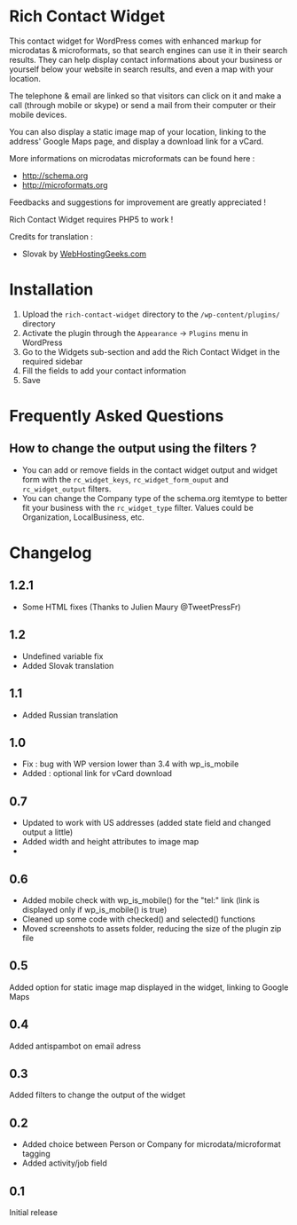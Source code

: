 # Rich Contact Widget

This contact widget for WordPress comes with enhanced markup for microdatas & microformats, so that search engines can use it in their search results. They can help display contact informations about your business or yourself below your website in search results, and even a map with your location.

The telephone & email are linked so that visitors can click on it and make a call (through mobile or skype) or send a mail from their computer or their mobile devices.

You can also display a static image map of your location, linking to the address' Google Maps page, and display a download link for a vCard.

More informations on microdatas microformats can be found here :

*   http://schema.org
*   http://microformats.org

Feedbacks and suggestions for improvement are greatly appreciated !

Rich Contact Widget requires PHP5 to work !

Credits for translation :

* Slovak by <a href="http://webhostinggeeks.com/blog/">WebHostingGeeks.com</a>

# Installation

1. Upload the `rich-contact-widget` directory to the `/wp-content/plugins/` directory
2. Activate the plugin through the `Appearance` -> `Plugins` menu in WordPress
3. Go to the Widgets sub-section and add the Rich Contact Widget in the required sidebar
4. Fill the fields to add your contact information
5. Save

# Frequently Asked Questions

## How to change the output using the filters ?

*   You can add or remove fields in the contact widget output and widget form with the `rc_widget_keys`, `rc_widget_form_ouput` and `rc_widget_output` filters.
*   You can change the Company type of the schema.org itemtype to better fit your business with the `rc_widget_type` filter. Values could be Organization, LocalBusiness, etc.

# Changelog

## 1.2.1
* Some HTML fixes (Thanks to Julien Maury @TweetPressFr)

## 1.2
* Undefined variable fix
* Added Slovak translation

## 1.1
* Added Russian translation

## 1.0
* Fix : bug with WP version lower than 3.4 with wp_is_mobile
* Added : optional link for vCard download

## 0.7
* Updated to work with US addresses (added state field and changed output a little)
* Added width and height attributes to image map
* 
## 0.6
* Added mobile check with wp_is_mobile() for the "tel:" link (link is displayed only if wp_is_mobile() is true)
* Cleaned up some code with checked() and selected() functions
* Moved screenshots to assets folder, reducing the size of the plugin zip file

## 0.5
Added option for static image map displayed in the widget, linking to Google Maps

## 0.4
Added antispambot on email adress

## 0.3
Added filters to change the output of the widget

## 0.2
* Added choice between Person or Company for microdata/microformat tagging
* Added activity/job field

## 0.1
Initial release
